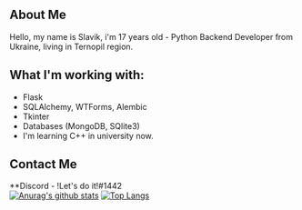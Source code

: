 ## About Me
Hello, my name is Slavik, i'm 17 years old - Python Backend Developer from Ukraine, living in Ternopil region.

## What I'm working with:
* Flask
* SQLAlchemy, WTForms, Alembic
* Tkinter
* Databases (MongoDB, SQlite3)
* I'm learning C++ in university now.


## Contact Me
**Discord  - !Let's do it!#1442 <br>
[![Anurag's github stats](https://github-readme-stats.vercel.app/api?username=SlavaGolovatskyu)](https://github.com/anuraghazra/github-readme-stats)
[![Top Langs](https://github-readme-stats.vercel.app/api/top-langs/?username=SlavaGolovatskyu&layout=compact)](https://github.com/anuraghazra/github-readme-stats)
